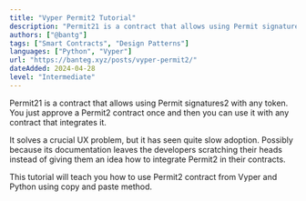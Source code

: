 ```yaml
---
title: "Vyper Permit2 Tutorial"
description: "Permit21 is a contract that allows using Permit signatures2 with any token. You just approve a Permit2 contract once and then you can use it with any contract that integrates it."
authors: ["@bantg"]
tags: ["Smart Contracts", "Design Patterns"]
languages: ["Python", "Vyper"]
url: "https://banteg.xyz/posts/vyper-permit2/"
dateAdded: 2024-04-28
level: "Intermediate"
---
```


Permit21 is a contract that allows using Permit signatures2 with any token. You just approve a Permit2 contract once and then you can use it with any contract that integrates it.

It solves a crucial UX problem, but it has seen quite slow adoption. Possibly because its documentation leaves the developers scratching their heads instead of giving them an idea how to integrate Permit2 in their contracts.

This tutorial will teach you how to use Permit2 contract from Vyper and Python using copy and paste method.